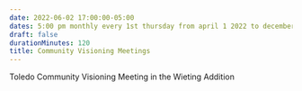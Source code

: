 ```yaml
---
date: 2022-06-02 17:00:00-05:00
dates: 5:00 pm monthly every 1st thursday from april 1 2022 to december 31 2022
draft: false
durationMinutes: 120
title: Community Visioning Meetings
---
```


Toledo Community Visioning Meeting in the Wieting Addition